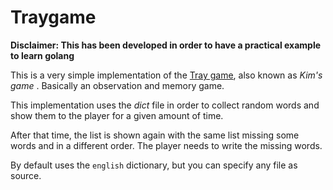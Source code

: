 # Traygame 
**Disclaimer: This has been developed in order to have a practical example to learn golang** 

This is a very simple implementation of the [Tray game](https://en.wikipedia.org/wiki/Kim%27s_Game), also known as *Kim's game* . Basically an observation and memory game. 

This implementation uses the *dict* file in order to collect random words and show them to the player for a given amount of time. 

After that time, the list is shown again with the same list missing some words and in a different order. The player needs to write the missing words. 

By default uses the `english` dictionary, but you can specify any file as source.